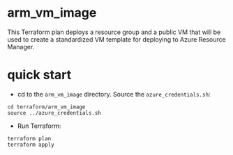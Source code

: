 # arm_vm_image

This Terraform plan deploys a resource group and a public VM that will be used to create a standardized VM template for deploying to Azure Resource Manager.

# quick start

- cd to the `arm_vm_image` directory. Source the `azure_credentials.sh`:

```
cd terraform/arm_vm_image
source ../azure_credentials.sh
```

- Run Terraform:

```
terraform plan
terraform apply
```
